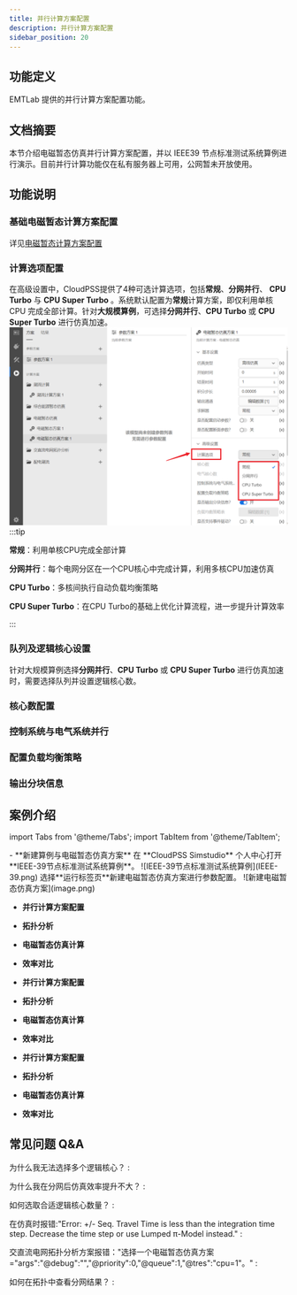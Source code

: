 ```yaml
---
title: 并行计算方案配置
description: 并行计算方案配置
sidebar_position: 20
---
```


## 功能定义
EMTLab 提供的并行计算方案配置功能。
## 文档摘要

本节介绍电磁暂态仿真并行计算方案配置，并以 IEEE39 节点标准测试系统算例进行演示。目前并行计算功能仅在私有服务器上可用，公网暂未开放使用。

## 功能说明
### 基础电磁暂态计算方案配置
详见[电磁暂态计算方案配置](../../emtp-calc/job/index.md)
### 计算选项配置
在高级设置中，CloudPSS提供了4种可选计算选项，包括**常规**、**分网并行**、 **CPU Turbo** 与 **CPU Super Turbo** 。系统默认配置为**常规**计算方案，即仅利用单核 CPU 完成全部计算。针对**大规模算例**，可选择**分网并行**、**CPU Turbo** 或 **CPU Super Turbo** 进行仿真加速。
![高级设置](image-2.png)
:::tip

**常规**：利用单核CPU完成全部计算

**分网并行**：每个电网分区在一个CPU核心中完成计算，利用多核CPU加速仿真

**CPU Turbo**：多核间执行自动负载均衡策略

**CPU Super Turbo**：在CPU Turbo的基础上优化计算流程，进一步提升计算效率

:::
### 队列及逻辑核心设置
针对大规模算例选择**分网并行**、**CPU Turbo** 或 **CPU Super Turbo** 进行仿真加速时，需要选择队列并设置逻辑核心数。

### 核心数配置

### 控制系统与电气系统并行

### 配置负载均衡策略

### 输出分块信息

## 案例介绍

import Tabs from '@theme/Tabs';
import TabItem from '@theme/TabItem';

<Tabs>
<TabItem value="case1" label="10机39节点系统分网并行仿真加速">
- **新建算例与电磁暂态仿真方案**  
在 **CloudPSS Simstudio** 个人中心打开 **IEEE-39节点标准测试系统算例**。
![IEEE-39节点标准测试系统算例](IEEE-39.png)
选择**运行标签页**新建电磁暂态仿真方案进行参数配置。
![新建电磁暂态仿真方案](image.png)

- **并行计算方案配置**



- **拓扑分析**

- **电磁暂态仿真计算**

- **效率对比**

</TabItem>
<TabItem value="case2" label="10机39节点系统 CPU Turbo 仿真加速">

- **并行计算方案配置**



- **拓扑分析**

- **电磁暂态仿真计算**

- **效率对比**

</TabItem>
<TabItem value="case3" label="10机39节点系统 CPU Super Turbo 仿真加速">

- **并行计算方案配置**



- **拓扑分析**

- **电磁暂态仿真计算**

- **效率对比**



</TabItem>
</Tabs>


## 常见问题 Q&A

为什么我无法选择多个逻辑核心？
:   

为什么我在分网后仿真效率提升不大？
:

如何选取合适逻辑核心数量？
:   

在仿真时报错:"Error: +/- Seq. Travel Time is less than the integration time step. Decrease the time step or use Lumped π-Model instead."
:

交直流电网拓扑分析方案报错："选择一个电磁暂态仿真方案="args":"@debug":"","@priority":0,"@queue":1,"@tres":"cpu=1"。"
:

如何在拓扑中查看分网结果？
:
